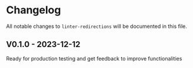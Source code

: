 # Changelog

All notable changes to `linter-redirections` will be documented in this file.

## V0.1.0 - 2023-12-12

Ready for production testing and get feedback to improve functionalities
